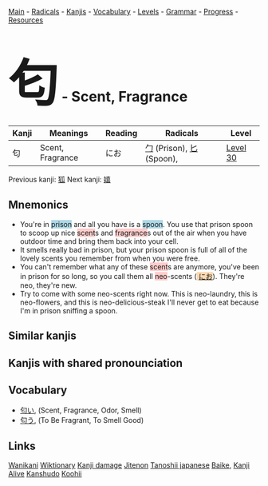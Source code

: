 <style> bigfont {font-size: 100px}</style>
[Main](../README.md) -
[Radicals](../radicals.md) -
[Kanjis](../kanjis.md) -
[Vocabulary](../vocabulary.md) -
[Levels](../levels.md) -
[Grammar](../grammar.md) - 
[Progress](../progress.md) -
[Resources](../resources.md)
# <bigfont> 匂</bigfont> - Scent, Fragrance 

| Kanji | Meanings | Reading | Radicals | Level |
| --- | --- | --- | --- | --- |
| 匂 | Scent, Fragrance | にお | [勹](../radicals/勹.md) (Prison), [匕](../radicals/匕.md) (Spoon),  | [Level 30](../levels/wk_level30.md) |

Previous kanji: [狐](狐.md) Next kanji: [嬉](嬉.md) 

## Mnemonics
 * You're in <span style="background-color:#ADD8E6"> prison</span> and all you have is a <span style="background-color:#ADD8E6"> spoon</span>. You use that prison spoon to scoop up nice <span style="background-color:#ffcccb"> scent</span>s and <span style="background-color:#ffcccb"> fragrance</span>s out of the air when you have outdoor time and bring them back into your cell.
* It smells really bad in prison, but your prison spoon is full of all of the lovely scents you remember from when you were free.
* You can't remember what any of these <span style="background-color:#ffcccb"> scent</span>s are anymore, you've been in prison for so long, so you call them all <span style="background-color:#ffcccb"> neo</span>-scents (<span style="background-color:#fed8b1"> [にお](https://jisho.org/search/にお)</span>). They're neo, they're new.
* Try to come with some neo-scents right now. This is neo-laundry, this is neo-flowers, and this is neo-delicious-steak I'll never get to eat because I'm in prison sniffing a spoon.


## Similar kanjis
 


## Kanjis with shared pronounciation
 


## Vocabulary
 * [匂い](../vocabulary/匂.md), (Scent, Fragrance, Odor, Smell)
* [匂う](../vocabulary/匂.md), (To Be Fragrant, To Smell Good)




## Links 


[Wanikani](https://www.wanikani.com/kanji/匂)
[Wiktionary](https://en.wiktionary.org/wiki/匂)
[Kanji damage](http://www.kanjidamage.com/kanji/search?utf8=✓&q=匂)
[Jitenon](https://jitenon.com/kanji/匂)
[Tanoshii japanese](https://www.tanoshiijapanese.com/dictionary/kanji.cfm?k=匂)
[Baike](https://baike.baidu.com/item/匂),
[Kanji Alive](https://app.kanjialive.com/匂)
[Kanshudo](https://www.kanshudo.com/searchmn?q=匂)
[Koohii](https://kanji.koohii.com/study/kanji/匂)

